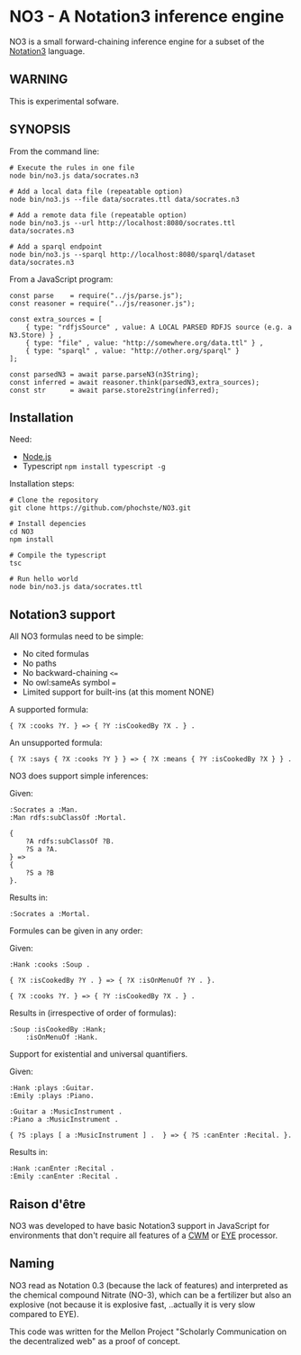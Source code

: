# NO3 - A Notation3 inference engine

NO3 is a small forward-chaining inference engine for a subset of the [Notation3](https://w3c.github.io/N3/spec/) language.

## WARNING

This is experimental sofware.

## SYNOPSIS

From the command line:

```
# Execute the rules in one file
node bin/no3.js data/socrates.n3

# Add a local data file (repeatable option)
node bin/no3.js --file data/socrates.ttl data/socrates.n3

# Add a remote data file (repeatable option)
node bin/no3.js --url http://localhost:8080/socrates.ttl data/socrates.n3

# Add a sparql endpoint
node bin/no3.js --sparql http://localhost:8080/sparql/dataset data/socrates.n3
```

From a JavaScript program:

```
const parse    = require("../js/parse.js");
const reasoner = require("../js/reasoner.js");

const extra_sources = [
    { type: "rdfjsSource" , value: A LOCAL PARSED RDFJS source (e.g. a N3.Store) } ,
    { type: "file" , value: "http://somewhere.org/data.ttl" } ,
    { type: "sparql" , value: "http://other.org/sparql" }
];

const parsedN3 = await parse.parseN3(n3String);
const inferred = await reasoner.think(parsedN3,extra_sources);
const str      = await parse.store2string(inferred);
```

## Installation

Need:

- [Node.js](https://nodejs.org/en/)
- Typescript `npm install typescript -g`

Installation steps:

```
# Clone the repository
git clone https://github.com/phochste/NO3.git

# Install depencies
cd NO3
npm install

# Compile the typescript
tsc

# Run hello world
node bin/no3.js data/socrates.ttl
```

## Notation3 support

All NO3 formulas need to be simple:

- No cited formulas
- No paths
- No backward-chaining `<=`
- No owl:sameAs symbol `=`
- Limited support for built-ins (at this moment NONE)

A supported formula:

```
{ ?X :cooks ?Y. } => { ?Y :isCookedBy ?X . } .
```

An unsupported formula:

```
{ ?X :says { ?X :cooks ?Y } } => { ?X :means { ?Y :isCookedBy ?X } } .
```

NO3 does support simple inferences:

Given:

```
:Socrates a :Man.
:Man rdfs:subClassOf :Mortal.

{
    ?A rdfs:subClassOf ?B. 
    ?S a ?A.
} => 
{
    ?S a ?B
}.
```

Results in:

```
:Socrates a :Mortal.
```

Formules can be given in any order:

Given:

```
:Hank :cooks :Soup .

{ ?X :isCookedBy ?Y . } => { ?X :isOnMenuOf ?Y . }.

{ ?X :cooks ?Y. } => { ?Y :isCookedBy ?X . } .
```

Results in (irrespective of order of formulas):

```
:Soup :isCookedBy :Hank;
    :isOnMenuOf :Hank.
```

Support for existential and universal quantifiers.

Given:

```
:Hank :plays :Guitar.
:Emily :plays :Piano.

:Guitar a :MusicInstrument .
:Piano a :MusicInstrument .

{ ?S :plays [ a :MusicInstrument ] .  } => { ?S :canEnter :Recital. }.
```

Results in:

```
:Hank :canEnter :Recital .
:Emily :canEnter :Recital .
```

## Raison d'être

NO3 was developed to have basic Notation3 support in JavaScript for environments
that don't require all features of a [CWM](https://github.com/sbp/cwm) or [EYE](https://josd.github.io/eye/) processor.

## Naming

NO3 read as Notation 0.3 (because the lack of features) and interpreted as the chemical compound 
Nitrate (NO-3), which can be a fertilizer but also an explosive (not because it is explosive fast,
..actually it is very slow compared to EYE).

This code was written for the Mellon Project "Scholarly Communication on the decentralized web" as
a proof of concept.